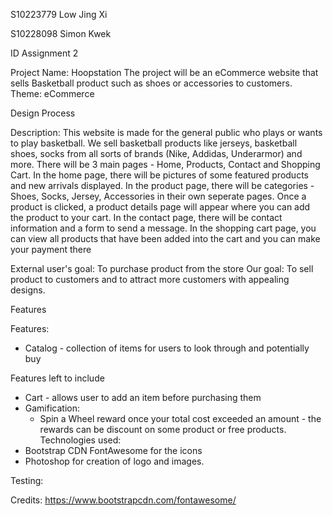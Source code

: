 S10223779 Low Jing Xi

S10228098 Simon Kwek

ID Assignment 2

Project Name: Hoopstation
The project will be an eCommerce website that sells Basketball product such as shoes or accessories to customers. 
Theme: eCommerce 

Design Process

Description: This website is made for the general public who plays or wants to play basketball. We sell basketball products like jerseys, basketball shoes, socks from all sorts of brands (Nike, Addidas, Underarmor) and more. There will be 3 main pages - Home, Products, Contact and Shopping Cart. In the home page, there will be pictures of some featured products and new arrivals displayed. 
In the product page, there will be categories - Shoes, Socks, Jersey, Accessories in their own seperate pages. Once a product is clicked, a product details page will appear where you can add the product to your cart. 
In the contact page, there will be contact information and a form to send a message.
In the shopping cart page, you can view all products that have been added into the cart and you can make your payment there


External user's goal: To purchase product from the store
Our goal: To sell product to customers and to attract more customers with appealing designs.


Features 

Features:
-	Catalog - collection of items for users to look through and potentially buy

Features left to include
-	Cart - allows user to add an item before purchasing them
-	Gamification:
    -  	Spin a Wheel reward once your total cost exceeded an amount - the rewards can be discount on some product or free products.
Technologies used:
- Bootstrap CDN FontAwesome for the icons
- Photoshop for creation of logo and images.


Testing:

Credits:
https://www.bootstrapcdn.com/fontawesome/